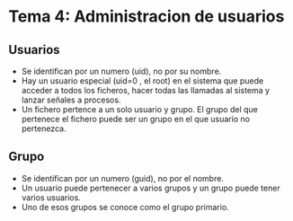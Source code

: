 # Tema 4: Administracion de usuarios
## Usuarios
- Se identifican por un numero (uid), no por su nombre.
- Hay un usuario especial (uid=0 , el root) en el sistema que puede acceder a todos los ficheros, hacer todas las llamadas
  al sistema y lanzar señales a procesos.
- Un fichero pertence a un solo usuario y grupo. El grupo del que pertenece el fichero puede ser un grupo en el
  que usuario no pertenezca.
## Grupo
- Se identifican por un numero (guid), no por el nombre.
- Un usuario puede pertenecer a varios grupos y un grupo puede tener varios usuarios.
- Uno de esos grupos se conoce como el grupo primario.
